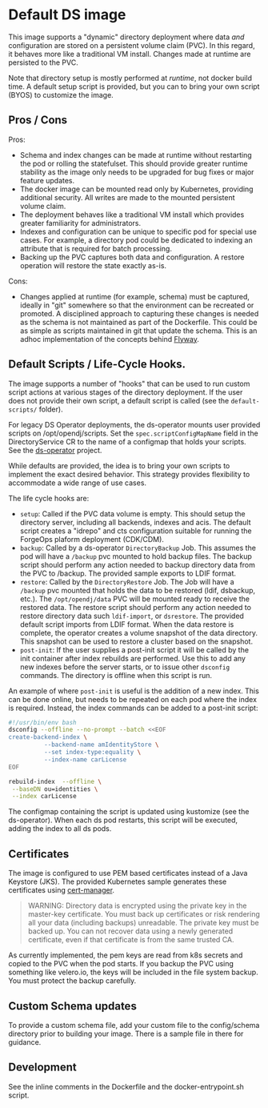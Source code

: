 # Default DS image

This image supports a "dynamic" directory deployment where data _and_ configuration are stored on a persistent volume claim (PVC).
In this regard, it behaves more like a traditional VM install. Changes made at runtime are persisted to the PVC.

Note that directory setup is mostly performed at _runtime_, not docker build time. A default setup script is provided, but
 you can to bring your own script (BYOS) to customize the image.

## Pros / Cons

Pros:

* Schema and index changes can be made at runtime without restarting the pod or rolling the statefulset. This should provide greater runtime stability as the image
only needs to be upgraded for bug fixes or major feature updates.
* The docker image can be mounted read only by Kubernetes, providing additional
security. All writes are made to the  mounted persistent volume claim.
* The deployment behaves like a traditional VM install which provides greater
familiarity for administrators.
* Indexes and configuration can be unique to specific pod for special use cases. For
example, a directory pod could be dedicated to indexing an attribute that is required for batch processing.
* Backing up the PVC captures both data and configuration. A restore operation will restore the state exactly as-is.


Cons:

* Changes applied at runtime (for example, schema) must be captured, ideally
in "git" somewhere so that the environment can be recreated or promoted. A
disciplined approach to capturing these changes is needed as the schema
is not maintained as part of the Dockerfile. This could be as simple
as scripts maintained in git that update the schema. This is an adhoc
implementation of the concepts behind [Flyway](https://flywaydb.org/).

## Default Scripts / Life-Cycle Hooks.

The image supports a number of "hooks" that can be used to run custom script actions at 
various stages of the directory deployment. If the user does not provide their own 
script, a default script is called (see the `default-scripts/` folder).

For legacy DS Operator deployments, the ds-operator mounts user provided scripts on /opt/opendj/scripts. 
Set the  `spec.scriptConfigMapName` field in the DirectoryService CR to the name of a configmap 
that holds your scripts. See the [ds-operator](https://github.com/ForgeRock/ds-operator) project.

While defaults are provided, the idea is to bring your own scripts to implement the exact
desired behavior. This strategy provides flexibility to accommodate a wide range of use cases.

The life cycle hooks are:

* `setup`: Called if the PVC data volume is empty. This should setup the directory server, including all
 backends, indexes and acis. The default script creates a "idrepo" and cts configuration suitable for running the ForgeOps plaform deployment (CDK/CDM).
 * `backup`: Called by a ds-operator `DirectoryBackup` Job. This assumes the pod will have a `/backup` pvc mounted to hold backup files. The backup script should perform any action needed to backup directory data from the PVC to /backup. The provided sample  exports to LDIF format.
 * `restore`: Called by the `DirectoryRestore` Job. The Job will have a `/backup` pvc mounted that holds the data to be restored (ldif, dsbackup, etc.). The `/opt/opendj/data` PVC will be mounted ready to receive the restored data. The restore script should perform any action needed to restore directory data such `ldif-import`, or `dsrestore`. The provided default script imports from LDIF format. When the data restore is complete,
 the operator creates a volume snapshot of the data directory. This snapshot can be used to restore a cluster based on the snapshot.
 * `post-init`: If the user supplies a post-init script it will be called by the init container after index rebuilds are
 performed. Use this to add any new indexes before the server starts, or to issue other `dsconfig` commands. The directory is offline
 when this script is run.

An example of where `post-init` is useful is the addition of a new index. This can be done online, but needs to be
repeated on each pod where the index is required.  Instead, the index commands can be added to a post-init script:

```bash
#!/usr/bin/env bash
dsconfig --offline --no-prompt --batch <<EOF
create-backend-index \
          --backend-name amIdentityStore \
          --set index-type:equality \
          --index-name carLicense
EOF

rebuild-index  --offline \
 --baseDN ou=identities \
 --index carLicense
```

The configmap containing the script is updated using kustomize (see the ds-operator). When each ds pod restarts, this script will be executed, adding
the index to all ds pods.

## Certificates

The image is configured to use PEM based certificates instead of a Java Keystore (JKS). The provided Kubernetes sample
generates these certificates using [cert-manager](https://cert-manager.io). 

> WARNING: Directory data is encrypted using the private key
in the master-key certificate. You must back up certificates or
risk rendering all your data (including backups) unreadable.
The private key must be backed up. You can not recover data using
a newly generated certificate, even if that certificate is from
the same trusted CA.

As currently implemented, the pem keys are read from k8s secrets and copied to the PVC when the pod starts. If you backup the PVC using something like velero.io, the keys will be included in the file system backup. You must protect the backup carefully.

## Custom Schema updates
To provide a custom schema file, add your custom file to the config/schema directory 
prior to building your image.  There is a sample file in there for guidance.

## Development

See the inline comments in the Dockerfile and the docker-entrypoint.sh script.
